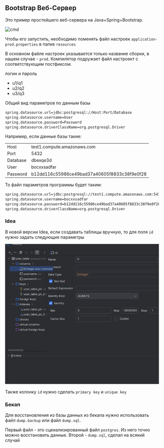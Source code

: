 ## Bootstrap Веб-Сервер

Это пример простейшего веб-сервера на Java+Spring+Bootstrap.


![cmd](src/main/resources/img/index.png)

Чтобы его запустить, необходимо поменять файл настроек
`application-prod.properties` в папке `resources`

В основном файле настроек указывается только название сборки, в нашем
случае - `prod`. Компилятор подружает файл настроект с 
соответствующим постфиксом.


логин и пароль
- u1/q1
- u2/q2
- u3/q3


Общий вид параметров по данным базы

```
spring.datasource.url=jdbc:postgresql://Host:Port/Database
spring.datasource.username=User
spring.datasource.password=Password
spring.datasource.driverClassName=org.postgresql.Driver
```

Например, если данные базы такие:

<table>
  <tr>
    <td>Host</td>  
    <td>test1.compute.amazonaws.com</td>
  </tr>
  <tr>
    <td>Port</td>
<td>5432</td>
  </tr>
  <tr>
    <td>Database</td>  
   <td>dbexqe3d</td>
  </tr>
  <tr>
    <td>User</td>
  <td>bocxxsadfar</td>
  </tr>
  <tr>
    <td>Password</td>
    <td>b12dd116c55986ce49bad37a40605f8833c38f9e0f28</td>
  </tr>
  <tr>  
</tr>
</table>

То файл параметров программы будет таким:


```
spring.datasource.url=jdbc:postgresql://test1.compute.amazonaws.com:5432/dbexqe3d
spring.datasource.username=bocxxsadfar
spring.datasource.password=b12dd116c55986ce49bad37a40605f8833c38f9e0f28
spring.datasource.driverClassName=org.postgresql.Driver
```

### Idea

В новой версии Idea, если создавать таблицы вручную, то для поля `id`
нужно задать следующие параметры

![cmd](src/main/resources/img/img.png)

Также колонку `id` нужно сделать `primary key` и `unique key`


### Бекап


Для восстановления из базы данных из бекапа нужно использовать
файл `dump.backup` или файл `dump.sql`.

Первый файл - это сцеиализированный файл `postgres`. Из него точно 
можно восстановить данные. Второй - `dump.sql`, сделал на всякий случай





